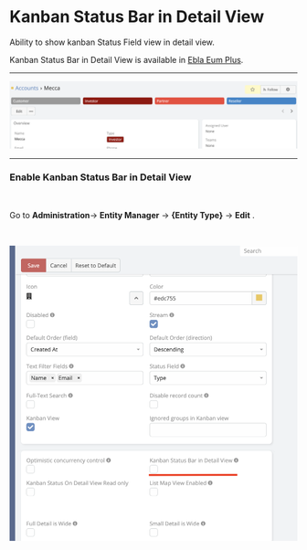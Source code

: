 # Kanban Status Bar in Detail View

Ability to show kanban Status Field view in detail view.

Kanban Status Bar in Detail View is available
in [Ebla Eum Plus](https://www.eblasoft.com.tr/espocrm-extension-page/espocrm-kanban-board).


---

![Kanban Status Bar in Detail View](../../_static/images/extensions/enum-plus/kanban-status-bar-in-detail-view.png)

---

### Enable Kanban Status Bar in Detail View

<br>


Go to **Administration**-> **Entity Manager** -> **{Entity Type}** -> **Edit** .


<br>

![Enable Kanban Status Bar in Detail View](../../_static/images/extensions/enum-plus/entity-param.png)